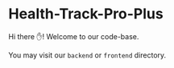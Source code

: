 # Health-Track-Pro-Plus

Hi there ✋! Welcome to our code-base.

You may visit our `backend` or `frontend` directory.
